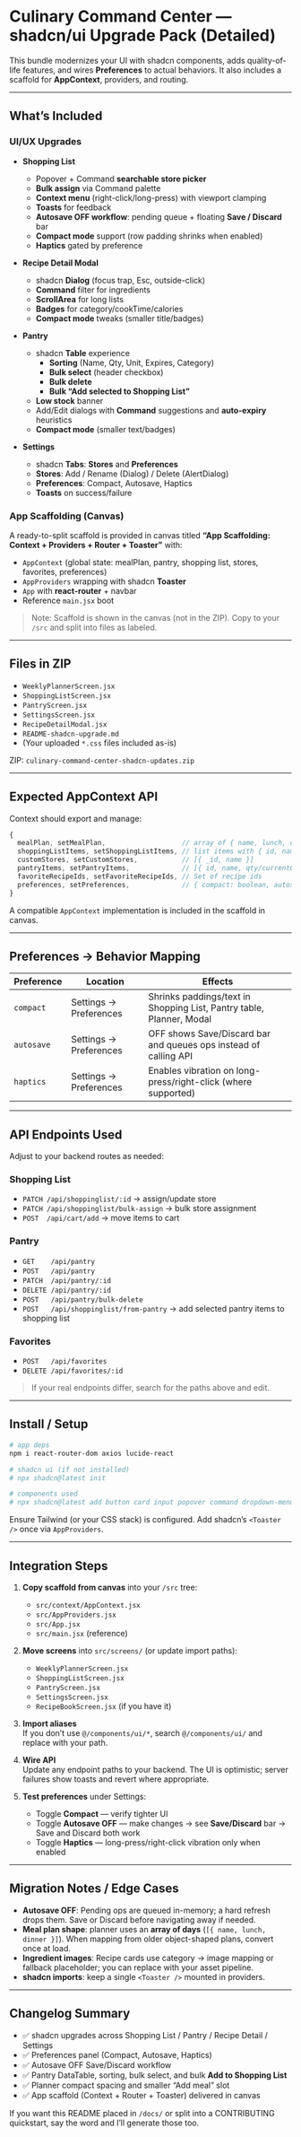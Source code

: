 # Culinary Command Center — shadcn/ui Upgrade Pack (Detailed)

This bundle modernizes your UI with shadcn components, adds quality-of-life features, and wires **Preferences** to actual behaviors. It also includes a scaffold for **AppContext**, providers, and routing.

---

## What’s Included

### UI/UX Upgrades
- **Shopping List**
  - Popover + Command **searchable store picker**
  - **Bulk assign** via Command palette
  - **Context menu** (right-click/long-press) with viewport clamping
  - **Toasts** for feedback
  - **Autosave OFF workflow**: pending queue + floating **Save / Discard** bar
  - **Compact mode** support (row padding shrinks when enabled)
  - **Haptics** gated by preference

- **Recipe Detail Modal**
  - shadcn **Dialog** (focus trap, Esc, outside-click)
  - **Command** filter for ingredients
  - **ScrollArea** for long lists
  - **Badges** for category/cookTime/calories
  - **Compact mode** tweaks (smaller title/badges)

- **Pantry**
  - shadcn **Table** experience
    - **Sorting** (Name, Qty, Unit, Expires, Category)
    - **Bulk select** (header checkbox)
    - **Bulk delete**
    - **Bulk “Add selected to Shopping List”**
  - **Low stock** banner
  - Add/Edit dialogs with **Command** suggestions and **auto-expiry** heuristics
  - **Compact mode** (smaller text/badges)

- **Settings**
  - shadcn **Tabs**: **Stores** and **Preferences**
  - **Stores**: Add / Rename (Dialog) / Delete (AlertDialog)
  - **Preferences**: Compact, Autosave, Haptics
  - **Toasts** on success/failure

### App Scaffolding (Canvas)
A ready-to-split scaffold is provided in canvas titled **“App Scaffolding: Context + Providers + Router + Toaster”** with:
- `AppContext` (global state: mealPlan, pantry, shopping list, stores, favorites, preferences)
- `AppProviders` wrapping with shadcn **Toaster**
- `App` with **react-router** + navbar
- Reference `main.jsx` boot

> Note: Scaffold is shown in the canvas (not in the ZIP). Copy to your `/src` and split into files as labeled.

---

## Files in ZIP
- `WeeklyPlannerScreen.jsx`
- `ShoppingListScreen.jsx`
- `PantryScreen.jsx`
- `SettingsScreen.jsx`
- `RecipeDetailModal.jsx`
- `README-shadcn-upgrade.md`
- (Your uploaded `*.css` files included as-is)

ZIP: `culinary-command-center-shadcn-updates.zip`

---

## Expected AppContext API

Context should export and manage:
```ts
{
  mealPlan, setMealPlan,                   // array of { name, lunch, dinner }
  shoppingListItems, setShoppingListItems, // list items with { id, name, store, inCart? }
  customStores, setCustomStores,           // [{ _id, name }]
  pantryItems, setPantryItems,             // [{ id, name, qty/currentQty, unit, expiryDate, category }]
  favoriteRecipeIds, setFavoriteRecipeIds, // Set of recipe ids
  preferences, setPreferences,             // { compact: boolean, autosave: boolean, haptics: boolean }
}
```
A compatible `AppContext` implementation is included in the scaffold in canvas.

---

## Preferences → Behavior Mapping

| Preference  | Location                           | Effects                                                                 |
|-------------|------------------------------------|-------------------------------------------------------------------------|
| `compact`   | Settings → Preferences             | Shrinks paddings/text in Shopping List, Pantry table, Planner, Modal   |
| `autosave`  | Settings → Preferences             | OFF shows Save/Discard bar and queues ops instead of calling API       |
| `haptics`   | Settings → Preferences             | Enables vibration on long-press/right-click (where supported)          |

---

## API Endpoints Used

Adjust to your backend routes as needed:

### Shopping List
- `PATCH /api/shoppinglist/:id` → assign/update store
- `PATCH /api/shoppinglist/bulk-assign` → bulk store assignment
- `POST  /api/cart/add` → move items to cart

### Pantry
- `GET    /api/pantry`
- `POST   /api/pantry`
- `PATCH  /api/pantry/:id`
- `DELETE /api/pantry/:id`
- `POST   /api/pantry/bulk-delete`
- `POST   /api/shoppinglist/from-pantry` → add selected pantry items to shopping list

### Favorites
- `POST   /api/favorites`
- `DELETE /api/favorites/:id`

> If your real endpoints differ, search for the paths above and edit.

---

## Install / Setup

```bash
# app deps
npm i react-router-dom axios lucide-react

# shadcn ui (if not installed)
# npx shadcn@latest init

# components used
# npx shadcn@latest add button card input popover command dropdown-menu dialog alert-dialog badge scroll-area table checkbox toast use-toast tabs label switch separator
```

Ensure Tailwind (or your CSS stack) is configured. Add shadcn’s `<Toaster />` once via `AppProviders`.

---

## Integration Steps

1) **Copy scaffold from canvas** into your `/src` tree:
   - `src/context/AppContext.jsx`
   - `src/AppProviders.jsx`
   - `src/App.jsx`
   - `src/main.jsx` (reference)

2) **Move screens** into `src/screens/` (or update import paths):
   - `WeeklyPlannerScreen.jsx`
   - `ShoppingListScreen.jsx`
   - `PantryScreen.jsx`
   - `SettingsScreen.jsx`
   - `RecipeBookScreen.jsx` (if you have it)

3) **Import aliases**  
   If you don’t use `@/components/ui/*`, search `@/components/ui/` and replace with your path.

4) **Wire API**  
   Update any endpoint paths to your backend. The UI is optimistic; server failures show toasts and revert where appropriate.

5) **Test preferences** under Settings:
   - Toggle **Compact** — verify tighter UI
   - Toggle **Autosave OFF** — make changes → see **Save/Discard** bar → Save and Discard both work
   - Toggle **Haptics** — long-press/right-click vibration only when enabled

---

## Migration Notes / Edge Cases

- **Autosave OFF**: Pending ops are queued in-memory; a hard refresh drops them. Save or Discard before navigating away if needed.
- **Meal plan shape**: planner uses an **array of days** (`[{ name, lunch, dinner }]`). When mapping from older object-shaped plans, convert once at load.
- **Ingredient images**: Recipe cards use category → image mapping or fallback placeholder; you can replace with your asset pipeline.
- **shadcn imports**: keep a single `<Toaster />` mounted in providers.

---

## Changelog Summary

- ✅ shadcn upgrades across Shopping List / Pantry / Recipe Detail / Settings
- ✅ Preferences panel (Compact, Autosave, Haptics)
- ✅ Autosave OFF Save/Discard workflow
- ✅ Pantry DataTable, sorting, bulk select, and bulk **Add to Shopping List**
- ✅ Planner compact spacing and smaller “Add meal” slot
- ✅ App scaffold (Context + Router + Toaster) delivered in canvas

If you want this README placed in `/docs/` or split into a CONTRIBUTING quickstart, say the word and I’ll generate those too.